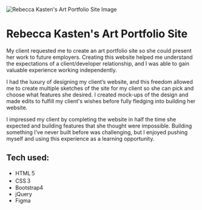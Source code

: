 
![Rebecca Kasten's Art Portfolio Site Image](/public/RKGitHub.png)

#  Rebecca Kasten's Art Portfolio Site
My client requested me to create an art portfolio site so she could present her work to future employers. Creating this website helped me understand the expectations of a client/developer relationship, and I was able to gain valuable experience working independently.

I had the luxury of designing my client’s website, and this freedom allowed me to create multiple sketches of the site for my client so she can pick and choose what features she desired. I created mock-ups of the design and made edits to fulfill my client's wishes before fully fledging into building her website.

I impressed my client by completing the website in half the time she expected and building features that she thought were impossible. Building something I’ve never built before was challenging, but I enjoyed pushing myself and using this experience as a learning opportunity.


## Tech used:
* HTML５
* CSS３
* Bootstrap4
* jQuery
* Figma
